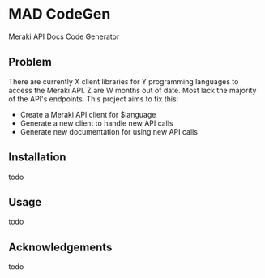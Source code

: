 # MAD CodeGen
Meraki API Docs Code Generator

## Problem
There are currently X client libraries for Y programming languages to
access the Meraki API. Z are W months out of date. Most lack the majority
of the API's endpoints. This project aims to fix this: 

* Create a Meraki API client for $language
* Generate a new client to handle new API calls
* Generate new documentation for using new API calls

## Installation
todo
## Usage
todo
## Acknowledgements
todo